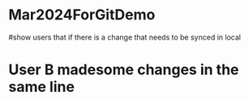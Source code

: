 # Mar2024ForGitDemo
#show users that if there is a change that needs to be synced in local

# User B madesome changes in the same line

